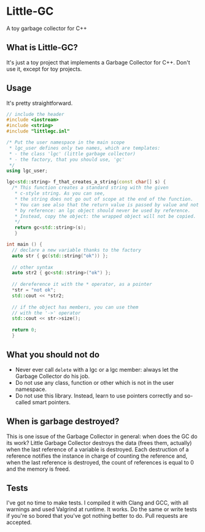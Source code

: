 # Little-GC
A toy garbage collector for C++
## What is Little-GC?
It's just a toy project that implements a Garbage Collector for C++. Don't use it, except for toy projects.
## Usage
It's pretty straightforward.
```c++
// include the header
#include <iostream>
#include <string>
#include "littlegc.inl"

/* Put the user namespace in the main scope
 * lgc_user defines only two names, which are templates:
 * - the class 'lgc' (little garbage collector)
 * - the factory, that you should use, 'gc'
 */
using lgc_user;

lgc<std::string> f_that_creates_a_string(const char[] s) {
  /* This function creates a standard string with the given
   * c-style string. As you can see,
   * the string does not go out of scope at the end of the function.
   * You can see also that the return value is passed by value and not
   * by reference: an lgc object should never be used by reference.
   * Instead, copy the object: the wrapped object will not be copied.
   */
   return gc<std::string>(s);
   }

int main () {
  // declare a new variable thanks to the factory
  auto str { gc(std::string("ok")) };
  
  // other syntax
  auto str2 { gc<std::string>("ok") };
  
  // dereference it with the * operator, as a pointer
  *str = "not ok";
  std::cout << *str2;
  
  // if the object has members, you can use them
  // with the '->' operator
  std::cout << str->size();
  
  return 0;
  }
```
## What you should not do
* Never ever call `delete` with a lgc or a lgc member: always let the Garbage Collector do his job.
* Do not use any class, function or other which is not in the user namespace.
* Do not use this library. Instead, learn to use pointers correctly and so-called smart pointers.
## When is garbage destroyed?
This is one issue of the Garbage Collector in general: when does the GC do its work?
Little Garbage Collector destroys the data (frees them, actually) when the last reference of a variable is destroyed. Each destruction of a reference notifies the instance in charge of counting the reference and, when the last reference is destroyed, the count of references is equal to 0 and the memory is freed.
## Tests
I've got no time to make tests. I compiled it with Clang and GCC, with all warnings and used Valgrind at runtime. It works. Do the same or write tests if you're so bored that you've got nothing better to do. Pull requests are accepted.
